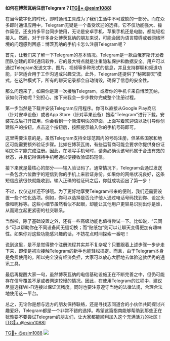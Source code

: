 **如何在博茨瓦纳注册Telegram？[[TG💪+ @esim1088](https://t.me/s/esim1088)]**

在当今数字化的时代，即时通讯工具成为了我们生活中不可或缺的一部分。而在众多即时通讯应用中，Telegram无疑是一个备受欢迎的选择。它不仅功能强大、操作简便，还支持多平台同步使用，无论是安卓手机、苹果手机还是电脑，都能轻松接入。然而，对于许多身处博茨瓦纳的朋友来说，可能会因为语言障碍或者网络环境的问题感到困惑：博茨瓦纳的手机卡怎么注册Telegram呢？

首先，让我们来了解一下Telegram的基本情况。Telegram是一款由俄罗斯开发者团队创建的即时通讯软件，它的最大特点就是注重隐私保护和数据安全。用户可以通过Telegram发送文字、图片、视频等多种形式的信息，并且支持群聊和频道功能，非常适合用于工作沟通或兴趣交流。此外，Telegram还提供了“秘密聊天”模式，在这种模式下，所有的聊天记录都会自动销毁，确保了信息的安全性。

那么问题来了，如果你是第一次接触Telegram，或者你的手机卡来自博茨瓦纳，该如何开始呢？别担心，接下来我会一步步教你完成整个注册过程。

第一步当然是下载并安装Telegram应用程序。你可以直接从Google Play商店（针对安卓设备）或者App Store（针对苹果设备）搜索“Telegram”进行下载。安装完成后打开应用，你会看到一个简洁明快的界面，上面写着欢迎语以及引导你创建账户的按钮。点击这个按钮后，按照提示输入你的手机号码即可。

这里需要注意的是，虽然Telegram支持全球范围内的号码注册，但某些国家和地区可能需要额外验证步骤。比如在博茨瓦纳，有些运营商可能会要求你提供身份证明文件才能完成注册。因此，在填写手机号时，请务必确认该号码属于合法有效的状态，并且记得保持手机畅通以便接收验证码短信。

接下来就是最核心的部分——输入验证码了。通常情况下，Telegram会通过发送一条包含六位数字的短信到你的手机上来验证身份。如果你的网络状况良好，这条短信应该很快就能收到。输入正确的验证码之后，你就成功迈出了第一步！

不过，仅仅这样还不够哦。为了更好地享受Telegram带来的便利，我们还需要设置一些个性化选项。例如，你可以选择是否允许他人通过电话号码找到你、设定头像和昵称等。这些小细节虽然看似不起眼，却能让其他用户更容易识别出你是谁，从而建立起更紧密的社交联系。

当然啦，除了基础设置之外，还有一些高级功能也值得尝试一下。比如说，“云同步”可以帮助你在不同设备间无缝切换；而“贴纸包”则可以让聊天变得更加有趣味性。如果你对这些功能感兴趣的话，不妨花点时间探索一番吧！

说到这里，是不是觉得整个注册流程其实并不复杂呢？只要跟着上述步骤一步步走下来，即使是初次接触Telegram的新手也能轻松搞定。而且，由于Telegram本身是免费使用的，所以完全没有经济负担，大家可以放心大胆地去体验这款优秀的通讯工具。

最后再提醒大家一句，虽然博茨瓦纳的电信基础设施正在不断完善之中，但仍可能存在信号覆盖不足或者网速较慢的情况。因此，在使用Telegram的过程中，建议尽量选择Wi-Fi连接以保证流畅度。同时也要注意遵守当地的法律法规，合理合法地使用这一平台。

总之，无论你是想与远方的朋友保持联络，还是寻找志同道合的小伙伴共同探讨兴趣爱好，Telegram都是一个非常不错的选择。希望这篇指南能够帮助到那些正在犹豫要不要尝试Telegram的朋友们，让大家都能顺利加入这个充满活力的社区！[[TG💪+ @esim1088](https://t.me/s/esim1088)]

[TG💪+ @esim1088](https://t.me/s/esim1088) ![](https://i.postimg.cc/4NQfJmqS/Snipaste-2025-05-13-00-14-12.png)